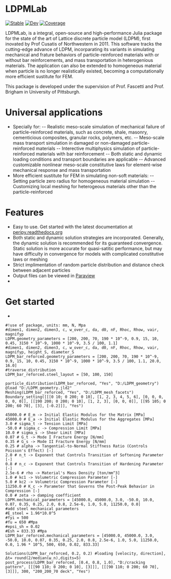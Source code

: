 # LDPMLab

[![Stable](https://img.shields.io/badge/docs-stable-blue.svg)](https://DonggeJia.github.io/LDPMLab.jl/stable/)
[![Dev](https://img.shields.io/badge/docs-dev-blue.svg)](https://DonggeJia.github.io/LDPMLab.jl/dev/)
[![Coverage](https://codecov.io/gh/DonggeJia/LDPMLab.jl/branch/main/graph/badge.svg)](https://codecov.io/gh/DonggeJia/LDPMLab.jl)

LDPMLab, is a integral, open-source and high-performance Julia package for the state of the art of Lattice discrete particle model (LDPM), first inovated by Prof Cusatis of Northwestern in 2011. This software tracks the cutting-edge advance of LDPM, incorparating its variants in simulating mechanical and frature behaviors of particle-reinforced materials with or without bar reinforcements, and mass transportation in heterogenious materials. The application can also be extended to homogeneous material when particle is no longer realistically existed, becoming a computationally more efficient sustitute for FEM.

This package is developed under the supervision of Prof. Fascetti and Prof. Brigham in University of Pittsburgh. 

# Universal applications
- Specially for:
-- Realistic meso-scale simulation of mechanical failure of particle-reinforced materials, such as concrete, shale, masonry, cementicious composites, granular rocks, polymers, etc.
-- Meso-scale mass transport simulation in damaged or non-damaged particle-reinforced materials
-- Interective multiphysics simulation of particle-reinforced materials with bar reinforcement
-- Both static and dynamic loading conditions and transport boundaries are applicable
-- Advanced customizable nonlinear meso-scale constitutive laws for element-wise mechanical response and mass transportation
- More efficient sustitute for FEM in simulating non-soft materials: 
-- Setting particle zero radius for homogeneous material simulation
-- Customizing local meshing for heterogeous materials other than the particle-reinforced 

# Features
- Easy to use. Get started with the latest documentation at [peripy.readthedocs.org](https://peripy.readthedocs.org)
- Both static and dynamic solution strategies are incorporated. Generally, the dynamic solution is recommended for its guaranteed convergence. Static solution is more accurate for quasi-satitic performance, but may have difficulty in convergence for models with complicated constitutive laws or meshing 
- Strict implimentation of random particle distribution and distance check between adjacent particles
- Output files can be viewed in [Paraview](https://www.paraview.org/)
- 

# Get started
- 
```
#!use of package, units: mm, N, Mpa
#dimen1, dimen2, dimen3, c, w_over_c, da, d0, nF, Rhoc, Rhow, vair, magnifyp
LDPM.geometry_parameters = [200, 200, 70, 190 * 10^-9, 0.9, 15, 10, 0.45, 3150 * 10^-9, 1000 * 10^-9, 3.5 / 100, 1.1]
#dimen1, dimen2, dimen3, c, w_over_c, da, d0, nF, Rhoc, Rhow, vair, magnifyp, height_S, diameter_S
LDPM_bar_reforced.geometry_parameters = [200, 200, 70, 190 * 10^-9, 0.9, 15, 10, 0.45, 3150 * 10^-9, 1000 * 10^-9, 3.5 / 100, 1.1, 20.0, 16.0]
#traverse_distribution 
LDPM_bar_reforced.steel_layout = [50, 100, 150]

particle_distribution(LDPM_bar_reforced, "Yes", "D:/LDPM_geometry")
@load "D:/LDPM_geometry.jld2"
Meshing(LDPM_bar_reforced, "Yes", "D:/LDPM_mesh_facets")
Boundary_setting([[[0 10; 0 200; 0 10], [1, 2, 3, 4, 5, 6], [0, 0, 0, 0, 0, 0]], [[190 200; 0 200; 0 10], [1, 2, 3], [0, 0, 0]], [[95 105; 0 200; 60 70], [3], [-0.2]]], "Yes")

45000.0 # E_m -> Initial Elastic Modulus for the Matrix [MPa]
45000.0 # E_a -> Initial Elastic Modulus for the Aggregates [MPa]
3.0 # sigma_t -> Tension Limit [MPa]
-50.0 # sigma_c -> Compression Limit [MPa]
10.0 # sigma_s -> Shear Limit [MPa]
0.07 # G_t -> Mode I Fracture Energy [N/mm]
0.35 # G_s -> Mode II Fracture Energy [N/mm]
0.25 # alpha -> Tangential-to-Normal Stiffness Ratio (Controls Poisson's Effect) [-]
2.0 # n_t -> Exponent that Controls Transition of Softening Parameter [-]
0.8 # n_c -> Exponent that Controls Transition of Hardening Parameter [-]
2.5e-6 # rho -> Material's Mass Density [ton/mm^3]
1.0 # kc1 -> Volumetric Compression Parameter [-]
5.0 # kc2 -> Volumetric Compression Parameter [-]
11250.0 # K_c -> Parameter that Governs the Post-Peak Behavior in Compression [-] 
0.0 # zeta -> damping coefficient
LDPM.mechanical_parameters = [45000.0, 45000.0, 3.0, -50.0, 10.0, 0.07, 0.35, 0.25, 2.0, 0.8, 2.5e-6, 1.0, 5.0, 11250.0, 0.0]
#add steel mechanical parameters
#E_steel = 1.96*10.0^5
#fyi = 500
#fu = 650 #Mpa
#epsi_sh = 0.02
#Esh = 833.33 #Mpa
LDPM_bar_reforced.mechanical_parameters = [45000.0, 45000.0, 3.0, -50.0, 10.0, 0.07, 0.35, 0.25, 2.0, 0.8, 2.5e-6, 1.0, 5.0, 11250.0, 0.0, 1.96 * 10^5, 500, 650, 0.02, 833.33]

Solutions(LDPM_bar_reforced, 0.2, 0.2) #loading [velocity, direction], Δt= round(2/median(ω_n),digits=5)
post_process(LDPM_bar_reforced, [0.4, 0.8, 1.0], "D:/cracking pattern", [[[90 110; 0 200; 0 10], [3]]], [[[90 110; 0 200; 60 70], [3]]], 300, "200_200_70 deck", "Yes")
